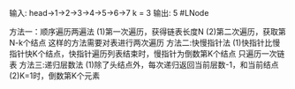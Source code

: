 输入:
    head->1->2->3->4->5->6->7
    k = 3
输出:
    5 #LNode

方法一：顺序遍历两遍法
  (1)第一次遍历，获得链表长度N
  (2)第二次遍历，获取第N-k个结点
  这样的方法需要对表进行两次遍历
方法二:快慢指针法
  (1)快指针比慢指针快K个结点，快指针遍历列表结束时，慢指针为倒数第K个结点
  只遍历一次链表
方法三:递归层数法
  (1)除了头结点外，每次递归返回当前层数-1，和当前结点
  (2)K=1时，倒数第K个元素
